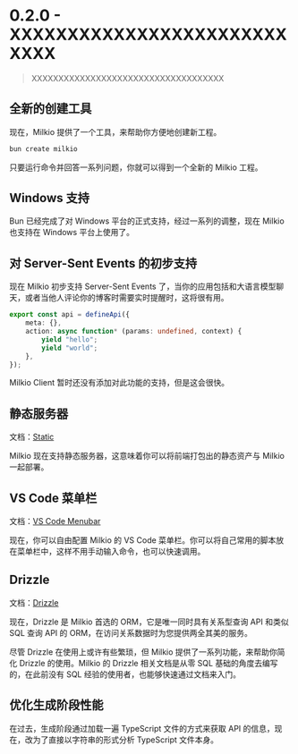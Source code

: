 # 0.2.0 - XXXXXXXXXXXXXXXXXXXXXXXXXXXX

> XXXXXXXXXXXXXXXXXXXXXXXXXXXXXXXXXXXX

## 全新的创建工具

现在，Milkio 提供了一个工具，来帮助你方便地创建新工程。

```bash
bun create milkio
```

只要运行命令并回答一系列问题，你就可以得到一个全新的 Milkio 工程。

## Windows 支持

Bun 已经完成了对 Windows 平台的正式支持，经过一系列的调整，现在 Milkio 也支持在 Windows 平台上使用了。

## 对 Server-Sent Events 的初步支持

现在 Milkio 初步支持 Server-Sent Events 了，当你的应用包括和大语言模型聊天，或者当他人评论你的博客时需要实时提醒时，这将很有用。

```ts
export const api = defineApi({
	meta: {},
	action: async function* (params: undefined, context) {
		yield "hello";
		yield "world";
	},
});
```

Milkio Client 暂时还没有添加对此功能的支持，但是这会很快。

## 静态服务器

文档：[Static](https://milkio.fun/extensions/static)

Milkio 现在支持静态服务器，这意味着你可以将前端打包出的静态资产与 Milkio 一起部署。

## VS Code 菜单栏

文档：[VS Code Menubar](https://milkio.fun/extensions/menubar)

现在，你可以自由配置 Milkio 的 VS Code 菜单栏。你可以将自己常用的脚本放在菜单栏中，这样不用手动输入命令，也可以快速调用。

## Drizzle

文档：[Drizzle](https://milkio.fun/drizzle/getting-started)

现在，Drizzle 是 Milkio 首选的 ORM，它是唯一同时具有关系型查询 API 和类似 SQL 查询 API 的 ORM，在访问关系数据时为您提供两全其美的服务。

尽管 Drizzle 在使用上或许有些繁琐，但 Milkio 提供了一系列功能，来帮助你简化 Drizzle 的使用。Milkio 的 Drizzle 相关文档是从零 SQL 基础的角度去编写的，在此前没有 SQL 经验的使用者，也能够快速通过文档来入门。

## 优化生成阶段性能

在过去，生成阶段通过加载一遍 TypeScript 文件的方式来获取 API 的信息，现在，改为了直接以字符串的形式分析 TypeScript 文件本身。